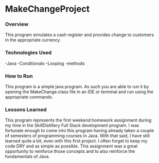 # MakeChangeProject

### Overview
This program simulates a cash register and provides change to customers in the
appropriate currency.

### Technologies Used

-Java
-Conditionals
-Looping
-methods

### How to Run
This program is a simple java program. As such you are able to run it by opening
the MakeChange.class file in an IDE or terminal and run using the appropriate
commands.

### Lessons Learned
This program represents the first weekend homework assignment during my time in
the SkillDistillery Full Stack development program. I was fortunate enough to
come into this program having already taken a couple of semesters of programming
courses in Java. With that said, I have still learned quite a bit, even with
this first project. I often forget to keep my code DRY and as simple as possible.
This assignment was a great opportunity to reinforce those concepts and to also
reinforce the fundamentals of Java. 
